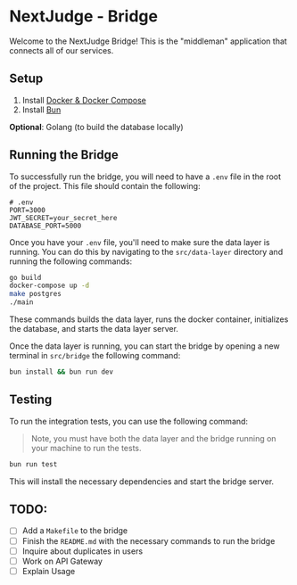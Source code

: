 # NextJudge - Bridge

Welcome to the NextJudge Bridge! This is the "middleman" application that connects all of our services.

## Setup

1. Install [Docker & Docker Compose](https://www.docker.com/products/docker-desktop)
2. Install [Bun](https://bun.sh)

**Optional**: Golang (to build the database locally)

## Running the Bridge

To successfully run the bridge, you will need to have a `.env` file in the root of the project. This file should contain the following:

```env
# .env
PORT=3000
JWT_SECRET=your_secret_here
DATABASE_PORT=5000
```

Once you have your `.env` file, you'll need to make sure the data layer is running. You can do this by navigating to the `src/data-layer` directory and running the following commands:

```bash
go build
docker-compose up -d
make postgres
./main
```

These commands builds the data layer, runs the docker container, initializes the database, and starts the data layer server.

Once the data layer is running, you can start the bridge by opening a new terminal in `src/bridge` the following command:

```bash
bun install && bun run dev
```

## Testing

To run the integration tests, you can use the following command:

> Note, you must have both the data layer and the bridge running on your machine to run the tests.

```bash
bun run test
```

This will install the necessary dependencies and start the bridge server.

## TODO:

- [ ] Add a `Makefile` to the bridge
- [ ] Finish the `README.md` with the necessary commands to run the bridge
- [ ] Inquire about duplicates in users
- [ ] Work on API Gateway
- [ ] Explain Usage
